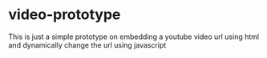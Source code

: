 # video-prototype
This is just a simple prototype on embedding a youtube video url using html and dynamically change the url using javascript
